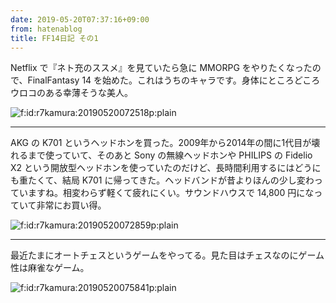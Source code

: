 ```yaml
---
date: 2019-05-20T07:37:16+09:00
from: hatenablog
title: FF14日記 その1
---
```


<p>Netflix で『ネト充のススメ』を見ていたら急に MMORPG をやりたくなったので、FinalFantasy 14 を始めた。これはうちのキャラです。身体にところどころウロコのある幸薄そうな美人。</p>

<p><span itemscope itemtype="http://schema.org/Photograph"><img src="https://cdn-ak.f.st-hatena.com/images/fotolife/r/r7kamura/20190520/20190520072518.png" alt="f:id:r7kamura:20190520072518p:plain" title="f:id:r7kamura:20190520072518p:plain" class="hatena-fotolife" itemprop="image"></span></p>

<hr>

<p>AKG の K701 というヘッドホンを買った。2009年から2014年の間に1代目が壊れるまで使っていて、そのあと Sony の無線ヘッドホンや PHILIPS の Fidelio X2 という開放型ヘッドホンを使っていたのだけど、長時間利用するにはどうにも重たくて、結局 K701 に帰ってきた。ヘッドバンドが昔よりほんの少し変わっていますね。相変わらず軽くて疲れにくい。サウンドハウスで 14,800 円になっていて非常にお買い得。</p>

<p><span itemscope itemtype="http://schema.org/Photograph"><img src="https://cdn-ak.f.st-hatena.com/images/fotolife/r/r7kamura/20190520/20190520072859.png" alt="f:id:r7kamura:20190520072859p:plain" title="f:id:r7kamura:20190520072859p:plain" class="hatena-fotolife" itemprop="image"></span></p>

<hr>

<p>最近たまにオートチェスというゲームをやってる。見た目はチェスなのにゲーム性は麻雀なゲーム。</p>

<p><span itemscope itemtype="http://schema.org/Photograph"><img src="https://cdn-ak.f.st-hatena.com/images/fotolife/r/r7kamura/20190520/20190520075841.png" alt="f:id:r7kamura:20190520075841p:plain" title="f:id:r7kamura:20190520075841p:plain" class="hatena-fotolife" itemprop="image"></span></p>

